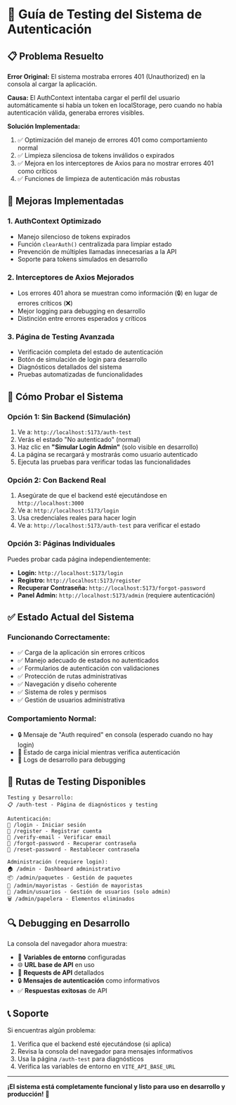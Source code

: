 # 🧪 Guía de Testing del Sistema de Autenticación

## 📋 Problema Resuelto

**Error Original:** El sistema mostraba errores 401 (Unauthorized) en la consola al cargar la aplicación.

**Causa:** El AuthContext intentaba cargar el perfil del usuario automáticamente si había un token en localStorage, pero cuando no había autenticación válida, generaba errores visibles.

**Solución Implementada:**
1. ✅ Optimización del manejo de errores 401 como comportamiento normal
2. ✅ Limpieza silenciosa de tokens inválidos o expirados
3. ✅ Mejora en los interceptores de Axios para no mostrar errores 401 como críticos
4. ✅ Funciones de limpieza de autenticación más robustas

## 🔧 Mejoras Implementadas

### 1. **AuthContext Optimizado**
- Manejo silencioso de tokens expirados
- Función `clearAuth()` centralizada para limpiar estado
- Prevención de múltiples llamadas innecesarias a la API
- Soporte para tokens simulados en desarrollo

### 2. **Interceptores de Axios Mejorados**
- Los errores 401 ahora se muestran como información (🔒) en lugar de errores críticos (❌)
- Mejor logging para debugging en desarrollo
- Distinción entre errores esperados y críticos

### 3. **Página de Testing Avanzada**
- Verificación completa del estado de autenticación
- Botón de simulación de login para desarrollo
- Diagnósticos detallados del sistema
- Pruebas automatizadas de funcionalidades

## 🚀 Cómo Probar el Sistema

### **Opción 1: Sin Backend (Simulación)**
1. Ve a: `http://localhost:5173/auth-test`
2. Verás el estado "No autenticado" (normal)
3. Haz clic en **"Simular Login Admin"** (solo visible en desarrollo)
4. La página se recargará y mostrarás como usuario autenticado
5. Ejecuta las pruebas para verificar todas las funcionalidades

### **Opción 2: Con Backend Real**
1. Asegúrate de que el backend esté ejecutándose en `http://localhost:3000`
2. Ve a: `http://localhost:5173/login`
3. Usa credenciales reales para hacer login
4. Ve a: `http://localhost:5173/auth-test` para verificar el estado

### **Opción 3: Páginas Individuales**
Puedes probar cada página independientemente:
- **Login:** `http://localhost:5173/login`
- **Registro:** `http://localhost:5173/register`
- **Recuperar Contraseña:** `http://localhost:5173/forgot-password`
- **Panel Admin:** `http://localhost:5173/admin` (requiere autenticación)

## ✅ Estado Actual del Sistema

### **Funcionando Correctamente:**
- ✅ Carga de la aplicación sin errores críticos
- ✅ Manejo adecuado de estados no autenticados
- ✅ Formularios de autenticación con validaciones
- ✅ Protección de rutas administrativas
- ✅ Navegación y diseño coherente
- ✅ Sistema de roles y permisos
- ✅ Gestión de usuarios administrativa

### **Comportamiento Normal:**
- 🔒 Mensaje de "Auth required" en consola (esperado cuando no hay login)
- 🔄 Estado de carga inicial mientras verifica autenticación
- 📝 Logs de desarrollo para debugging

## 🎯 Rutas de Testing Disponibles

```
Testing y Desarrollo:
📋 /auth-test - Página de diagnósticos y testing

Autenticación:
🔐 /login - Iniciar sesión
👤 /register - Registrar cuenta
📧 /verify-email - Verificar email
🔑 /forgot-password - Recuperar contraseña
🔄 /reset-password - Restablecer contraseña

Administración (requiere login):
🏠 /admin - Dashboard administrativo
📦 /admin/paquetes - Gestión de paquetes
🏢 /admin/mayoristas - Gestión de mayoristas
👥 /admin/usuarios - Gestión de usuarios (solo admin)
🗑️ /admin/papelera - Elementos eliminados
```

## 🔍 Debugging en Desarrollo

La consola del navegador ahora muestra:
- 🔧 **Variables de entorno** configuradas
- 🌐 **URL base de API** en uso
- 🔄 **Requests de API** detallados
- 🔒 **Mensajes de autenticación** como informativos
- ✅ **Respuestas exitosas** de API

## 📞 Soporte

Si encuentras algún problema:
1. Verifica que el backend esté ejecutándose (si aplica)
2. Revisa la consola del navegador para mensajes informativos
3. Usa la página `/auth-test` para diagnósticos
4. Verifica las variables de entorno en `VITE_API_BASE_URL`

---

**¡El sistema está completamente funcional y listo para uso en desarrollo y producción!** 🎉
